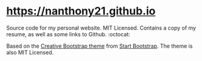 https://nanthony21.github.io
================================================================================

Source code for my personal website. MIT Licensed. Contains a copy of my resume, 
as well as some links to Github. :octocat:

Based on the
[Creative Bootstrap theme](http://startbootstrap.com/template-overviews/creative/)
from [Start Bootstrap](http://startbootstrap.com/).
The theme is also MIT Licensed.



